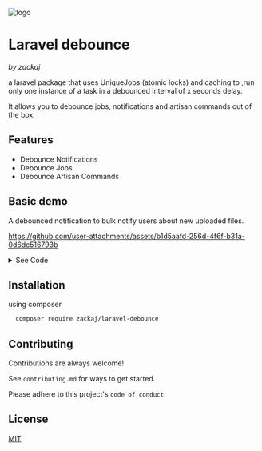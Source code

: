 ![logo](https://github.com/user-attachments/assets/b30c65c0-f28b-41c9-a231-ad46e6699c8b)

# Laravel debounce  
_by zackaj_


a laravel package that uses UniqueJobs (atomic locks) and caching to ,run only one instance of a task in a debounced interval of x seconds delay.

It allows you to debounce jobs, notifications and artisan commands out of the box.




## Features

- Debounce Notifications
- Debounce Jobs
- Debounce Artisan Commands


## Basic demo

A debounced notification to bulk notify users about new uploaded files.

https://github.com/user-attachments/assets/b1d5aafd-256d-4f6f-b31a-0d6dc516793b


<details>
<summary>See Code</summary>

FileUploaded.php
```php
<?php

namespace App\Notifications;

use App\Models\File;
use Illuminate\Bus\Queueable;
use Illuminate\Notifications\Notification;

class FileUploaded extends Notification
{
    use Queueable;

    public function __construct(public File $file) {}

    public function via(object $notifiable): array
    {
        return ['database'];
    }

    public function toArray(object $notifiable): array
    {
        return [
            'files' => $this->file->user->files()
                ->where('created_at', '>=', $this->file->created_at)
                ->get(),
        ];
    }
}

```

DemoController.php
```php
<?php

namespace App\Http\Controllers;

use App\Models\File;
use App\Models\User;
use App\Notifications\FileUploaded;
use Illuminate\Http\Request;
use Illuminate\Support\Facades\Notification;
use Zackaj\LaravelDebounce\Facades\Debounce;

class DemoController extends Controller
{
    public function normalNotification(Request $request)
    {
        $user = $request->user();
        $file = File::factory()->create(['user_id' => $user->id]);
        $otherUsers = User::query()->whereNot('id', $user->id)->get();

        Notification::send($otherUsers, new FileUploaded($file));

        return back();
    }

    public function debounceNotification(Request $request)
    {
        $user = $request->user();
        $file = File::factory()->create(['user_id' => $user->id]);
        $otherUsers = User::query()->whereNot('id', $user->id)->get();

        Debounce::notification(
            notifiables: $otherUsers,
            notification:new FileUploaded($file),
            delay: 5,
            uniqueKey:$user->id,
        );

        return back();
    }
}
```
</details>

## Installation

using composer

```bash
  composer require zackaj/laravel-debounce
```
    

## Contributing

Contributions are always welcome!

See `contributing.md` for ways to get started.

Please adhere to this project's `code of conduct`.


## License

[MIT](https://choosealicense.com/licenses/mit/)


